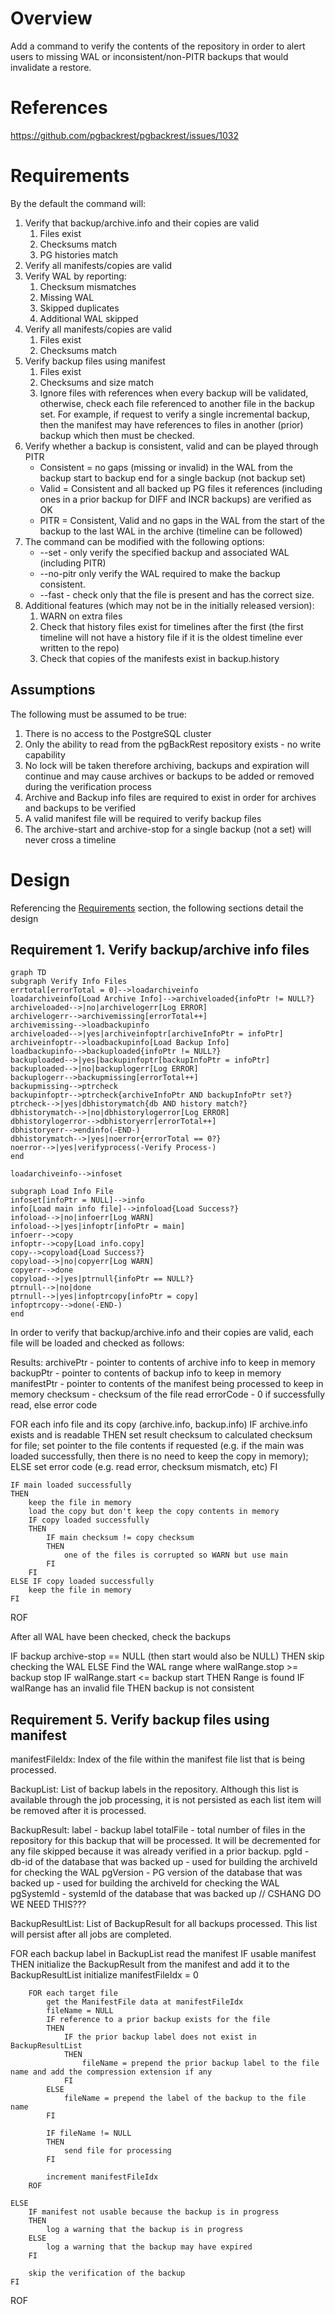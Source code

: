 # Overview
Add a command to verify the contents of the repository in order to alert users to missing WAL or inconsistent/non-PITR backups that would invalidate a restore.

# References
https://github.com/pgbackrest/pgbackrest/issues/1032

# Requirements
By the default the command will:

1. Verify that backup/archive.info and their copies are valid
    1. Files exist
    2. Checksums match
    3. PG histories match
2. Verify all manifests/copies are valid
3. Verify WAL by reporting:
    1. Checksum mismatches
    2. Missing WAL
    3. Skipped duplicates
    4. Additional WAL skipped
4. Verify all manifests/copies are valid
    1. Files exist
    2. Checksums match
5. Verify backup files using manifest
    1. Files exist
    2. Checksums and size match
    3. Ignore files with references when every backup will be validated, otherwise, check each file referenced to another file in the backup set. For example, if request to verify a single incremental backup, then the manifest may have references to files in another (prior) backup which then must be checked.
6. Verify whether a backup is consistent, valid and can be played through PITR
    * Consistent = no gaps (missing or invalid) in the WAL from the backup start to backup end for a single backup (not backup set)
    * Valid = Consistent and all backed up PG files it references (including ones in a prior backup for DIFF and INCR backups) are verified as OK
    * PITR = Consistent, Valid and no gaps in the WAL from the start of the backup to the last WAL in the archive (timeline can be followed)
7. The command can be modified with the following options:
    * --set - only verify the specified backup and associated WAL (including PITR)
    * --no-pitr only verify the WAL required to make the backup consistent.
    * --fast - check only that the file is present and has the correct size.
8. Additional features (which may not be in the initially released version):
    1. WARN on extra files
    2. Check that history files exist for timelines after the first (the first timeline will not have a history file if it is the oldest timeline ever written to the repo)
    3. Check that copies of the manifests exist in backup.history

## Assumptions

The following must be assumed to be true:
1. There is no access to the PostgreSQL cluster
2. Only the ability to read from the pgBackRest repository exists - no write capability
3. No lock will be taken therefore archiving, backups and expiration will continue and may cause archives or backups to be added or removed during the verification process
4. Archive and Backup info files are required to exist in order for archives and backups to be verified
5. A valid manifest file will be required to verify backup files
6. The archive-start and archive-stop for a single backup (not a set) will never cross a timeline


# Design
Referencing the [Requirements](#requirements) section, the following sections detail the design

## Requirement 1. Verify backup/archive info files

```mermaid
graph TD
subgraph Verify Info Files
errtotal[errorTotal = 0]-->loadarchiveinfo
loadarchiveinfo[Load Archive Info]-->archiveloaded{infoPtr != NULL?}
archiveloaded-->|no|archivelogerr[Log ERROR]
archivelogerr-->archivemissing[errorTotal++]
archivemissing-->loadbackupinfo
archiveloaded-->|yes|archiveinfoptr[archiveInfoPtr = infoPtr]
archiveinfoptr-->loadbackupinfo[Load Backup Info]
loadbackupinfo-->backuploaded{infoPtr != NULL?}
backuploaded-->|yes|backupinfoptr[backupInfoPtr = infoPtr]
backuploaded-->|no|backuplogerr[Log ERROR]
backuplogerr-->backupmissing[errorTotal++]
backupmissing-->ptrcheck
backupinfoptr-->ptrcheck{archiveInfoPtr AND backupInfoPtr set?}
ptrcheck-->|yes|dbhistorymatch{db AND history match?}
dbhistorymatch-->|no|dbhistorylogerror[Log ERROR]
dbhistorylogerror-->dbhistoryerr[errorTotal++]
dbhistoryerr-->endinfo(-END-)
dbhistorymatch-->|yes|noerror{errorTotal == 0?}
noerror-->|yes|verifyprocess(-Verify Process-)
end

loadarchiveinfo-->infoset

subgraph Load Info File
infoset[infoPtr = NULL]-->info
info[Load main info file]-->infoload{Load Success?}
infoload-->|no|infoerr[Log WARN]
infoload-->|yes|infoptr[infoPtr = main]
infoerr-->copy
infoptr-->copy[Load info.copy]
copy-->copyload{Load Success?}
copyload-->|no|copyerr[Log WARN]
copyerr-->done
copyload-->|yes|ptrnull{infoPtr == NULL?}
ptrnull-->|no|done
ptrnull-->|yes|infoptrcopy[infoPtr = copy]
infoptrcopy-->done(-END-)
end
```

In order to verify that backup/archive.info and their copies are valid, each file will be loaded and checked as follows:

Results:
archivePtr - pointer to contents of archive info to keep in memory
backupPtr - pointer to contents of backup info to keep in memory
manifestPtr - pointer to contents of the manifest being processed to keep in memory
checksum - checksum of the file read
errorCode - 0 if successfully read, else error code

FOR each info file and its copy (archive.info, backup.info)
    IF archive.info exists and is readable
    THEN
        set result checksum to calculated checksum for file;
        set pointer to the file contents if requested (e.g. if the main was loaded successfully, then there is
            no need to keep the copy in memory);
    ELSE
        set error code (e.g. read error, checksum mismatch, etc)
    FI

    IF main loaded successfully
    THEN
        keep the file in memory
        load the copy but don't keep the copy contents in memory
        IF copy loaded successfully
        THEN
            IF main checksum != copy checksum
            THEN
                one of the files is corrupted so WARN but use main
            FI
        FI
    ELSE IF copy loaded successfully
        keep the file in memory
    FI
ROF        







<!--
- May have to expose infoBackupNewLoad so can load the backup.info and then the backup.info.copy and compare the 2 - need to know if one is corrupt and always failing over to the other.
        - want to WARN if only one exists
        - If backup.info/copy AND/OR archive.info/copy is missing then do not abort. ONLY error and abort if encrypted since we can't read the archive dir or backup dirs
        - checkStanzaInfoPg() makes sure the archive and backup info files (not copies just that one or the other) exist and are valid for the database version - BUT the db being available is not allowed because restore doesn't require it - so maybe just check archive and backup info DB sections match each other. BUT this throws an error if can't open one or the other - so would need to catch this and do LOG_ERROR() - maybe prefix with VERIFY-ERROR - or just take out the conditions and check for what we need OR maybe call checkStanzaInfo
        - We should probably check archive and backup history lists match (expire checks that the backup.info history contains at least the same history as archive.info (it can have more)) since we need to get backup db-id needs to be able to translate exactly to the archiveId (i.e. db-id=2, db-version=9.6 in backu.info must translate to archiveId 9.6-2.
        - If archive-copy set the WAL can be in the backup dirs so just because archive.info is missing, don't want to error

    * Reconstruct backup.info and WARN on mismatches - NO because this doesn't really help us since we do not want to take a lock which means things can be added/removed as we're verifying. So instead:
        - Get a list of backup on disk and a list of archive ids and pass that to job data
        - When checking backups, if the label is missing then skip (probably expired from underneath us) and then if it is there but only the manifest.copy exists, then skip (could be aborted or in progress so can't really check anything)
        - It is possible to have a backup without all the WAL if option-archive-check=true is not set but in this is not on then all bets are off

    * Check for missing WAL and backup files
        - This would be where we'd need to start the parallel executor, right? YES
        - At this point, we would have valid info files, so, starting with the WAL, get start/stop list for each archiveId so maybe a structure with archiveID and then a start/stop list for gaps? e.g.
            [0] 9.4-1
                [0] start, stop
                                <--- gap
                [1] start, stop
            [1] 10-2
                [0] start, stop

            BUT what does "missing WAL" mean - there can be gaps so "missing" is only if it is expected to be there for a backup to be consistent
        - The filename always include the WAL segment (timeline?) so all I need is the filename. BUT if I have to verify the checksums, so should I do it in the verifyFile function

    * Verify all manifests/copies are valid
        - Both the manifest and manifest.copy exist, loadable and are identical. WARN if any condition is false (this should be in the jobCallback).
         If most recent has only copy, then move on since it could be the latest backup in progress. If missing both, then expired so skip. But if only copy and not the most recent then the backup still needs to be checked since restore will just try to read the manifest BUT it checks the manifest against the backup.info current section so if not in there (than what does restore do? WARN? ERROR?). If main is not there and copy is but it is not the latest then warn that main is missing
         BUT should we skip because backup reconstruct would remove it from current backup.info or should we use it to verify the backups? Meaning go with the copy if not the latest backup and warn? cmdRestore does not reconstruct the backup.info when it loads it.

    * Verify the checksum of all WAL/backup files
        - Pass the checksum to verifyFile - this needs to be stripped off from file in WAL but for backup it must be read from the manifest (which we need to read in the jobCallback
        - Skip checking size for WAL file but should check for size equality with the backup files - if one or the other doesn't match, then corrupt
        - in verifyFile() function be sure to add IoSync filter and then do IoReadDrain and then look at the results of the filters. See restore/file.c lines 85 though 87 (although need more filters e.g. decrypt, decompress, size, sha, sync).

            // Generate checksum for the file if size is not zero
            IoRead *read = NULL;

                read = storageReadIo(storageNewReadP(storageRepo(), filename));
                IoFilterGroup *filterGroup = ioReadFilterGroup(read);

                // Add decryption filter
                if (cipherPass != NULL)
                    ioFilterGroupAdd(filterGroup, cipherBlockNew(cipherModeDecrypt, cipherTypeAes256Cbc, BUFSTR(cipherPass), NULL));


                // Add decompression filter
                if (repoFileCompressType != compressTypeNone)
                    ioFilterGroupAdd(filterGroup, decompressFilter(repoFileCompressType));

                // Add sha1 filter
                ioFilterGroupAdd(filterGroup, cryptoHashNew(HASH_TYPE_SHA1_STR));

                // Add size filter
                ioFilterGroupAdd(filterGroup, ioSizeNew());

                // Add IoSink - this just throws away data so we don't want to move the data from the remote. The data is thrown away after the file is read, checksummed, etc
                ioFilterGroupAdd(filterGroup, ioSinkNew());

                ioReadDrain(read); // this will throw away if ioSink was not implemented

                // Then filtergroup get result to validate checksum
                if (!strEq(pgFileChecksum, varStr(ioFilterGroupResult(filterGroup, CRYPTO_HASH_FILTER_TYPE_STR))))

        - For the first pass we only check that all the files in the manifest are on disk. Future we may also WARN if there are files that are on disk but not in the manifest.
        - verifyJobResult() would check the status of the file (bad) and can either add to a corrupt list or add gaps in the WAL (probaby former) - I need to know what result I was coming from so that is the jobKey - maybe we use the filename as the key - does it begin with Archive then it is WAL, else it's a backup (wait, what about manifest) - maybe we can make the key a variant instead of a string. Need list of backups start/stop to be put into jobData and use this for final reconciliation.
        - Would this be doing mostly what restoreFile() does without the actualy copy? But we have to "sort-of" copy it (you mentioned a technique where we can just throw it away and not write to disk) to get the correct size and checksum...
        - If a corrupt WAL file then warn/log that we have a "corrupt/missing" file and remove it from the range list so it will cause a "gap" then when checking backup it will log another error that the backup that relies on that particular WAL is not valid

    * Ignore files with references when every backup will be validated, otherwise, check each file referenced to another file in the backup set. For example, if ask for an incremental backup verify, then the manifest may have references to files in another (prior) backup so go check them.

The command can be modified with the following options:

    --set - only verify the specified backup and associated WAL (including PITR)
    --no-pitr only verify the WAL required to make the backup consistent.
    --fast - check only that the file is present and has the correct size.

We would like these additional features, but are willing to release the first version without them:

    * WARN on extra files
    * Check that history files exist for timelines after the first (the first timeline will not have a history file if it is the oldest timeline ever written to the repo)
    * Check that copies of the manifests exist in backup.history

Questions/Concerns
- How much crossover with the Check command are we anticipating?
- The command can be run locally or remotely, so from any pgbackrest host, right? YES
- Data.pm: ALL OF THESE ARE NO
    * Will we be verifying links? Does the cmd_verify need to be in Data.pm CFGOPT_LINK_ALL, CFGOPT_LINK_MAP
    * Same question for tablespaces
- How to check WAL for PITR (e.g. after end of last backup?)? ==> If doing async archive and process max = 8 then could be 8 missing. But we don't have access to process-max and we don't know if they had asynch archiving, so if we see gaps in the last 5 minutes of the WAL stream and the last backup stop WAL is there, then we'll just ignore that PITR has gaps. MUST always assume is we don't have access to the configuration.

MAY WANT TO ALLOW RETENTION SETTINGS TO BE PASSED SO GAPS BEFORE CAN BE CONSIDERED LEGIT.
IF LOG-LEVEL SET TO WARN, WE DO NOT WANT A SUMMARY - ONLY WANT IT FROM INFO LEVEL. ALSO IF NO BACKUPS HAVE PITR, ESP LATEST, THE WE NEED TO REPORT AS ERROR/WARN
IF FAST VERIFY WE CAN'T CHECK THE COMPRESSED SIZE OF THE WAL. BACKUP IS DIFFERENT because the manifest has repoSize which can be checked against the size from storageInfoList.
If a fast option has been requested, then only create one process to handle, else create as many as process-max
    unsigned int numProcesses = cfgOptionTest(cfgOptFast) ? 1 : cfgOptionUInt(cfgOptProcessMax);
    for (unsigned int processIdx = 1; processIdx <= numProcesses; processIdx++)
        protocolParallelClientAdd(parallelExec, protocolLocalGet(protocolStorageTypeRepo, 1, processIdx));

    // CSHANG we will have to check every file - pg_resetwal can change the wal segment size at any time - grrrr. We can spot check in each timeline by checking the first file, but that won't help as we'll just wind up with a bunch of ranges since the segment size will stop matching at some point.  If WAL segment size is reset, then can't do PITR.
    /* CSHANG per David:
    16MB is the whole segment.
    The header is like 40 bytes.
    What we need is for pgWalFromFile() to look more like pgControlFromFile().
    i.e. takes a storage object and reads the first few bytes from the file.
    But, if you just want to read the first 512 bytes for now and use pgWalFromBuffer() then that's fine. We can improve that later.
    But people do use pg_resetwal just to change the WAL size. You won't lose data if you do a clean shutdown and then pg_resetwal.
    So, for our purposes the size should never change for a db-id.
    We'll need to put in code to check if the size changes and force them to do a stanza-upgrade in that case. (<- in archive push/get)
    So, for now you'll need to check the first WAL and use that size to verify the sizes of the rest. Later we'll pull size info from archive.info.
    */

I should pobably use an expression to get all the history files too "(^[0-F]{16}$)|(^[0-F]{8}\.history$)" (actually,
given the note below on S3 maybe we get everything and then create lists: history, WALpaths, junk) and then
 Create the stringlist files based on what last history file has: I only need the latest history file since history is continually
 copied from each to the next.

 NOTE!!! The timeline history file format is changed in version 9.3. Formats of versions 9.3 or later and earlier both are shown
 below but not in detail - so need to confirm this.

 Later version 9.3:
 timelineId	LSN	"reason"
 2	0/7000000	before 2000-01-01 00:00:00+00
 Until version 9.2:
 timelineId	WAL_segment	"reason"
 1	000000010000000000000009	before 2000-01-01 01:00:00+01
 2	00000002000000000000000C	no recovery target specified

/* CSHANG because of S3 and because we may want to report on stuff in the directories that shouldn't be there, we should get
everything and then filter out the WAL via expression for walFileList and any other files we should just call it out in a separate
list. We'll need to do this for all lists for first get everything and then filter on an expression to get the valid stuff and
anything else we should put in a separate list (e.g. archiveIdInvalidFileList) to inform the user of "junk" in the directory.
Note, though, that .partial and .backup should not be considered "junk" in the WAL directory.
*/
*/
/**********************************************************************************************************************************/
// typedef enum // CSHANG Don't think I will need
// {
//     verifyWal,
//     verifyBackup,
// } VerifyState;
//
// typedef struct VerifyData
// {
//     bool fast;                                                      // Has the fast option been requested
//     VerifyState state; // CSHANG Don't think I need this as I will just be checking the Lists and removing(?) each item verified
//         // CSHANG list of WAL / WAL directories / archiveId to check
//         StringList *archiveIdList;
//         StringList *walPathList;
//         StringList *walFileList;
//
//         // CSHANG list of Backup directories/files to check
//         StringList *backupList;
//         StringList *backupFileList;
// // } VerifyData;

// static ProtocolParallelJob *
// verifyJobCallback(void *data, unsigned int clientIdx)
// {
//     FUNCTION_TEST_BEGIN();
//         FUNCTION_TEST_PARAM_P(VOID, data);
//         FUNCTION_TEST_PARAM(UINT, clientIdx);
//     FUNCTION_TEST_END();
//
//     ASSERT(data != NULL); -- or can it be - like when there is no more data
//
//     // No special logic based on the client, we'll just get the next job
//     (void)clientIdx;
//
//     // Get a new job if there are any left
//     VerifyData *jobData = data;
// if archiveIDlist ==Null
//     go get a list of archiveid.
//     done.
//
// if (walPathList size == 0)
//     go read the walpath
//     add all walPathlist
//     remove archiveid from list
//
// if walPathlist > 0
//     go read the walPathlist[i]
//     add all walFilelist
//     Here we check for gaps? Then when check for backup consistency, we warn if a specific backup can't do pitr or can do pitr
//     remove walPathlist[i] from list
//
// maybe have some info log (like "checking archinve id 9.4-1" and then detail level logging could in addition list the archive files being checked).
//
//     if (walFilelist)
//     {
//         process the 1 walFile from the list
//         remove that from the list
//
//         below are the guts from the PROTOCOL_COMMAND_ARCHIVE_GET_STR
//
//         const String *walSegment = strLstGet(jobData->walSegmentList, jobData->walSegmentIdx);
//         jobData->walSegmentIdx++;
//
//         ProtocolCommand *command = protocolCommandNew(PROTOCOL_COMMAND_ARCHIVE_GET_STR); // CSHANG Replace with PROTOCOL_COMMAND_VERIFY_FILE_STR
//         protocolCommandParamAdd(command, VARSTR(walSegment));
//
//         FUNCTION_TEST_RETURN(protocolParallelJobNew(VARSTR(walSegment), command));
//     }
// else // OR maybe just have a verifyFile - may be that it just takes a file name and it doesn't know what type of file it is - like pass it the compress type, encryption, etc - whatever it needs to read the file. Make the verifyFile dumb. There is a funtion to get the compression type. BUT can't test compression on the files in backup because need to read the manifest to determine that.
//     if (backupList)
//         {
//             next backup thing to process
//
//             FUNCTION_TEST_RETURN(protocolParallelJobNew(VARSTR(walSegment), command));
//         }
//
//     FUNCTION_TEST_RETURN(NULL);
// }
//
// verifyJobResult(...)
// {
//     // Check that the job was successful
//     if (protocolParallelJobErrorCode(job) == 0)
//     {
//         MEM_CONTEXT_TEMP_BEGIN()
//         {
//             THISMAYBEASTRUCT result = varSOMETHING(protocolParallelJobResult(job));
// // CSHANG This is just an example - we need to do logging based on INFO for what we're checking, DETAIL for each files checked, then BACKUP success, WAL success would also be INFO, WARN logLevelWarn or ERROR logLevelError
//             LOG_PID(logLevelInfo, protocolParallelJobProcessId(job), 0, strZ(log));
//         }
//         MEM_CONTEXT_TEMP_END();
//
//         // Free the job
//         protocolParallelJobFree(job);
//     }
//     else
//         THROW_CODE(protocolParallelJobErrorCode(job), strZ(protocolParallelJobErrorMessage(job)));
// }
//***********************************************************************************************************************************
/* CSHANG NOTES for PITR, For example:
postgres@pg-primary:~$ more /var/lib/pgbackrest/archive/demo/12-1/00000002.history
1	0/501C4D0	before 2020-08-10 17:14:51.275288+00

postgres@pg-primary:~$ more /var/lib/pgbackrest/archive/demo/12-1/00000003.history
1	0/501C4D0	before 2020-08-10 17:14:51.275288+00


2	0/7000000	before 2000-01-01 00:00:00+00

And archive has:
var/lib/pgbackrest/archive/demo/12-1/0000000100000000:
000000010000000000000001-da5d050e95663fe95f52dd5059db341b296ae1fa.gz
000000010000000000000002.00000028.backup
000000010000000000000002-498acf8c1dc48233f305bdd24cbb7bdc970d1268.gz
000000010000000000000003.00000028.backup
000000010000000000000003-b323c5739356590e18aa75c8079ec9ff06cb32b7.gz
000000010000000000000004.00000028.backup
000000010000000000000004-0e54893dcff383538d3f6fd93f59b62e2bb42432.gz
000000010000000000000005-b1cc92d58afd5d6bf3a4a530f72bb9e3d3f2e8f6.gz  <-- timeline switch
000000010000000000000006-a1cc92d58afd5d6bf3a4a530f72bb9e3d3f2e8f6.gz

/var/lib/pgbackrest/archive/demo/12-1/0000000200000000:
000000020000000000000005-74bd3036721ccfdfec648fe1b6fd2cc7b60fe310.gz
000000020000000000000006.00000028.backup
000000020000000000000006-c6d2580ccd6fbd2ee83bb4bf5cb445f673eb17ff.gz <-- timeline switch at 2 0/7 but nothing after this so it won't
                                                            be found but that's OK -or- can't play on timeline 1 to the WAL switch?

/var/lib/pgbackrest/archive/demo/12-1/0000000300000000:
000000030000000000000007-fb920b357b0bccc168b572196dccd42fcca05f53.gz

So if we had a list of timelineWalSwitch:
000000010000000000000005
000000020000000000000007

And created another list of expectedTimelineWal (each switch file but timeline incremented)
000000020000000000000005
000000030000000000000007

So we can check each backup for consistency and when we say that we mean the backup and all of the prior backups it relies on. For
example, if full backup has
start 000000010000000000000001, stop 000000010000000000000004   FULL
start 000000020000000000000005, stop 000000020000000000000006   INCR depends on FULL
The if 000000010000000000000003 is missing/corrupt then FULL and then everything that depends on it must be marked invalid.

Once we know a backup is "consistent" then we need to check how far it can play forward. So, technically, the FULL could play through
the timeline 1 to 000000010000000000000006 (although it is not clear to me how this can be since PG would skip it because PG will be
following the progression through the history file) or through to the current 000000030000000000000007 is we follow the timeline
switches and there are no gaps.

    // Check if there was a timeline change
    if (strCmp(strSubN(range[x]->stop, 0, 8), strSubN(range[x+1], 0, 8)) != 0)
    {
        uint32_t stopTimeline = (uint32_t)strtol(strZ(strSubN(range[x]stop, 0, 8)), NULL, 16);
        uint32_t currentTimeline = (uint32_t)strtol(strZ(strSubN(range[x+1], 0, 8)), NULL, 16);

But the timeline+1 true? Could we skip to timeline 3 if there was a problem with timeline 2? But shouldn't that be in the history file?
        if (currentTimeline == stopTimeline + 1)
        {

PER SLACK CONVERSATION 8/31/20
OK, so 3 steps: 1) if WAL is exists for the backup, say the DIFF, then it is consistent and MAY be PITR-able. 2) if a backed up PG file in the FULL backup is invalid, then as long as that file is NOT referenced in the DIFF backup, the DIFF is valid but if it does reference a file in the FULL and that PG file was bad, then the DIFF is completely invalid. 3) If WAL for the backup is consistent and all WAL after exists, is valid and can play through any timeline change then it is consistent, valid and PITR-able.

If we were missing some WAL in the backup (say the FULL) but all the PG files in the FULL backup exist and are valid - what does that make the backup?

david.steele  1:18 PM
It makes that backup invalid because of missing wal, but dependent backups may be ok.
*/ -->

<!--
/* CSHANG manifest questions:
1) What sections of the manifest can we really verify? I don't want to read the manifest again if I can help it so now that we have it,
what sections can we check?
    [backrest] - NO
    [backup] - maybe we should save all or a subset of this information in the result to check later? Definitely archive-start/stop but is anything else important?
                ==> No, start/stop all we need, at least for now
        backup-archive-start="000000010000000000000002"
        backup-archive-stop="000000010000000000000002"
        backup-label="20191112-173146F"
        backup-lsn-start="0/2000028"
        backup-lsn-stop="0/2000130"
        backup-timestamp-copy-start=1573579908
        backup-timestamp-start=1573579906
        backup-timestamp-stop=1573579919
        backup-type="full"
    [backup:option] - is there anything here we can/should check? If so, how?
                ==> No. Most of these are informational, and if something important like compress-type is wrong we’ll know it when we check the files.
        option-archive-check=true
        option-archive-copy=false
        option-backup-standby=false
        option-buffer-size=1048576
        option-checksum-page=true
        option-compress=true
        option-compress-level=6
        option-compress-level-network=3
        option-compress-type="gz"
        option-delta=false
        option-hardlink=false
        option-online=true
        option-process-max=1
    [backup:target] - NO (on the db so we can't check that)
    [db] - NO (on the db so we can't check that)
    [target:file] - definitely - this is the crux
        pg_data/PG_VERSION={"checksum":"ad552e6dc057d1d825bf49df79d6b98eba846ebe","master":true,"reference":"20200810-171426F","repo-size":23,"size":3,"timestamp":1597079647}
        pg_data/global/6100_vm={"checksum-page":true,"repo-size":20,"size":0,"timestamp":1574780487}
        pg_data/global/6114={"checksum":"348b9fc06b2db1b0e547bcf51ec7c7715143cd93","checksum-page":true,"repo-size":78,"size":8192,"timestamp":1574780487}
        pg_data/global/6115={"checksum":"0a1eda482229f7dfec6ec7083362ad2e80ce2262","checksum-page":true,"repo-size":76,"size":8192,"timestamp":1574780487}
        pg_data/global/pg_control={"checksum":"edb8d7e62358c8a0538d2a209da8ae76f289a7e0","master":true,"repo-size":213,"size":8192,"timestamp":1574780832}
        pg_data/global/pg_filenode.map={"checksum":"1b85310413a1541d7a326c2dbc3d0283b7da0f60","repo-size":136,"size":512,"timestamp":1574780487}
        pg_data/pg_logical/replorigin_checkpoint={"checksum":"347fc8f2df71bd4436e38bd1516ccd7ea0d46532","master":true,"repo-size":28,"size":8,"timestamp":1574780832}
        pg_data/pg_multixact/members/0000={"checksum":"0631457264ff7f8d5fb1edc2c0211992a67c73e6","repo-size":43,"size":8192,"timestamp":1574780487}
        pg_data/pg_multixact/offsets/0000={"checksum":"0631457264ff7f8d5fb1edc2c0211992a67c73e6","repo-size":43,"size":8192,"timestamp":1574780703}
        pg_data/pg_xact/0000={"checksum":"535bf8d445838537821cb3cb60c89e814a6287e6","repo-size":49,"size":8192,"timestamp":1574780824}
        pg_data/postgresql.auto.conf={"checksum":"c6b93d1c2880daea891c8879c86d167c6678facf","master":true,"repo-size":103,"size":88,"timestamp":1574780487}
        pg_data/tablespace_map={"checksum":"e71a909fe617319cff5c4463e0a65e056054d94b","master":true,"size":30,"timestamp":1574780855}
        pg_tblspc/16385/PG_10_201707211/16386/112={"checksum":"c0330e005f13857f54da25099ef919ca0c143cb6","checksum-page":true,"repo-size":74,"size":8192,"timestamp":1574780704}
    [target:file:default] - NO unless it is necessary for checking permissions?
                ==> No way to check anything in here — it would depend the system where the backup is restored.
    [target:link] - NO
    [target:link:default] - NO
    [target:path] - NO
    [target:path:default] - NO

2) If there are "reference" to prior backup, we should be able to skip checking them, no?
    ==> Yes, definitely skip them or we’ll just be doing the same work over and over.
-->
<!--
CSHANG pseudo code if job successful:

    If archive file
        Get the archiveId from the filePathName (stringList[1] - is there a better way?)
        Loop through verifyResultData.archiveIdResultList and find the archiveId
        If found, find the range in which this file falls into and add the file name and the reason to the invalidFileList

    If backup file
        Get the backup label from the filePathName (stringList[1] - is there a better way?)
        Loop through verifyResultData.backupList and find the backup label - NO we are removing the labels as we go along, so we will need to build the result
        If found, add the file name and the reason to the invalidFileList


Final stage, after all jobs are complete, is to reconcile the archive with the backup data which, it seems at this pioint is just determining if the backup is 1) consistent (no gaps) 2) can run through PITR (trickier - not sure what this would look like....)
Let's say we have archives such that walList Ranges are:
start 000000010000000000000001, stop 000000010000000000000005
start 000000020000000000000005, stop 000000020000000000000006
start 000000030000000000000007, stop 000000030000000000000007

After all jobs complete: If invalidFileList not NULL (or maybe size > 0) then there is a problem in this range
        PROBLEM: I am generating WAL ranges by timeline so in the above, because we are in a new timeline, it looks like a gap. So how would I determine that the following is OK? Would MUST use the archive timeline history file to confirm that indeed there are no actual gaps in the WAL

        full backup: 20200810-171426F
            wal start/stop: 000000010000000000000002 / 000000010000000000000002

        diff backup: 20200810-171426F_20200810-171442D
            wal start/stop: 000000010000000000000003 / 000000010000000000000003
            backup reference list: 20200810-171426F

        diff backup: 20200810-171426F_20200810-171445D
            wal start/stop: 000000010000000000000004 / 000000010000000000000004
            backup reference list: 20200810-171426F

        incr backup: 20200810-171426F_20200810-171459I
            wal start/stop: 000000020000000000000006 / 000000020000000000000006

/var/lib/pgbackrest/archive/demo/12-1/0000000100000000:
total 2280
-rw-r----- 1 postgres postgres 1994249 Aug 10 17:14 000000010000000000000001-da5d050e95663fe95f52dd5059db341b296ae1fa.gz
-rw-r----- 1 postgres postgres     370 Aug 10 17:14 000000010000000000000002.00000028.backup
-rw-r----- 1 postgres postgres   73388 Aug 10 17:14 000000010000000000000002-498acf8c1dc48233f305bdd24cbb7bdc970d1268.gz
-rw-r----- 1 postgres postgres     370 Aug 10 17:14 000000010000000000000003.00000028.backup
-rw-r----- 1 postgres postgres   73365 Aug 10 17:14 000000010000000000000003-b323c5739356590e18aa75c8079ec9ff06cb32b7.gz
-rw-r----- 1 postgres postgres     370 Aug 10 17:14 000000010000000000000004.00000028.backup
-rw-r----- 1 postgres postgres   73382 Aug 10 17:14 000000010000000000000004-0e54893dcff383538d3f6fd93f59b62e2bb42432.gz
-rw-r----- 1 postgres postgres  105843 Aug 10 17:14 000000010000000000000005-b1cc92d58afd5d6bf3a4a530f72bb9e3d3f2e8f6.gz

/var/lib/pgbackrest/archive/demo/12-1/0000000200000000:
total 192
-rw-r----- 1 postgres postgres 115133 Aug 10 17:15 000000020000000000000005-74bd3036721ccfdfec648fe1b6fd2cc7b60fe310.gz
-rw-r----- 1 postgres postgres    370 Aug 10 17:15 000000020000000000000006.00000028.backup
-rw-r----- 1 postgres postgres  73368 Aug 10 17:15 000000020000000000000006-c6d2580ccd6fbd2ee83bb4bf5cb445f673eb17ff.gz

/var/lib/pgbackrest/archive/demo/12-1/0000000300000000:
total 76
-rw-r----- 1 postgres postgres 74873 Aug 10 17:15 000000030000000000000007-fb920b357b0bccc168b572196dccd42fcca05f53.gz


    // CSHANG No - maybe what we need to do is just store the full names in a list because we have to know which DB-ID the wal belongs to and tie that back to the backup data (from the manifest file) A: David says we shouldn't be tying back to backup.info, but rather the manifest - which is where the data in backup.info is coming from anyway
    // CSHANG and what about individual backup files, if any one of them is invalid (or any gaps in archive), that entire backup needs to be marked invalid, right? So maybe we need to be creating a list of invalid backups such that String *strLstAddIfMissing(StringList *this, const String *string); is called when we find a backup that is not good. And remove from the jobdata.backupList()?

To tie the backup back to the archive, we need to be able to search for the db-id - so maybe we need an strEndsWith?

/* CSHANG When getting the initial backuplist should we be sorting the backups newest to oldest? That way we can just filter off the first one if it is a current
"in progress" backup and maybe LOG_WARN or LOG_INFO that skipping? That way we don't need separate logic for backup. BUT the
problem will still always be that the current backup may complete before we're done checking the archives. I feel like we need to
draw the line somewhere...or do we feel we need to check that it is not in the backup.info current list AND that it only has a copy
AND is the newest backup?

CSHANG maybe backu.info should be the ground truth. David says problems with backup.info reconstruct is that restore does not use
so it's why we're not doing it here but we keep going around whether we should and whether backup.info should be the ground truth.
I was thinking maybe we figure out what backups to check (pare down the list) BEFORE we start processing. Specifically, if we were
able to determine if the list has holes in any dependency chain. Does reconstruct do this? If originally had F1 D1 I1 then dependency
chain is F1 D1 I1 but when I go to check, and D1 is gone, then the I1 is no loner valid.
*/
 ------------------------------------------------------------------------------------
TESTING
// CSHANG Tests - parens for logging, e.g. (ERROR) means LOG_ERROR and continue:
//
// 1) Backup.info:
//     - only backup.info exists (WARN) and is OK
//     - only backup.info exists (WARN) and is NOT OK (ERROR):
//         - checksum in file (corrupt it) does not match generated checksum
//     - only backup.info.copy exists (WARN) and is OK
//     - both info & copy exist and are valid but don't match each other (in this case are we always reading the main file? If so, then we must check the main file in the code against the archive.info file)
// 2) Local and remote tests
// 3) Should probably have 1 test that in with encryption? Like a run through with one failure and then all success? Can't set encryption password on command line so can't just pass encryptions type and password as options...
-->

After all WAL have been checked, check the backups
 <!--
// CSHANG It is possible to have a backup without all the WAL if option-archive-check=false but if this is not on then all bets are off ANSWER - ignore for now
// CSHANG But what about option-archive-copy? If this is true then the WAL, even if missing from the repo archive dir, could be in the backup dir "storing the WAL segments required for consistency directly in the backup" -- ANSWER all wal will be in manifest so will be checked as part of backup processing, so no additional checks are needed as PG will use what is in the backup first during a restore
// CSHANG if offline backup, then both archive-start and archive-stop could be null so need to verify files but not going to do any wal comparison
 -->
IF backup archive-stop == NULL (then start would also be NULL)
THEN
    skip checking the WAL
ELSE
    Find the WAL range where walRange.stop >= backup stop
    IF walRange.start <= backup start
    THEN
        Range is found
        IF walRange has an invalid file
        THEN
            backup is not consistent


## Requirement 5. Verify backup files using manifest

manifestFileIdx:
    Index of the file within the manifest file list that is being processed.

BackupList:
    List of backup labels in the repository. Although this list is available through the job processing, it is not persisted as each
    list item will be removed after it is processed.

BackupResult:
    label - backup label
    totalFile - total number of files in the repository for this backup that will be processed. It will be decremented for any file
        skipped because it was already verified in a prior backup.
    pgId - db-id of the database that was backed up - used for building the archiveId for checking the WAL
    pgVersion - PG version of the database that was backed up - used for building the archiveId for checking the WAL
    pgSystemId - systemId of the database that was backed up // CSHANG DO WE NEED THIS???

BackupResultList:
    List of BackupResult for all backups processed. This list will persist after all jobs are completed.

FOR each backup label in BackupList
    read the manifest
    IF usable manifest
    THEN
        initialize the BackupResult from the manifest and add it to the BackupResultList
        initialize manifestFileIdx = 0

        FOR each target file
            get the ManifestFile data at manifestFileIdx
            fileName = NULL
            IF reference to a prior backup exists for the file
            THEN
                IF the prior backup label does not exist in BackupResultList
                THEN
                    fileName = prepend the prior backup label to the file name and add the compression extension if any
                FI
            ELSE
                fileName = prepend the label of the backup to the file name
            FI

            IF fileName != NULL
            THEN
                send file for processing
            FI

            increment manifestFileIdx
        ROF

    ELSE
        IF manifest not usable because the backup is in progress
        THEN
            log a warning that the backup is in progress
        ELSE
            log a warning that the backup may have expired
        FI

        skip the verification of the backup
    FI
ROF
